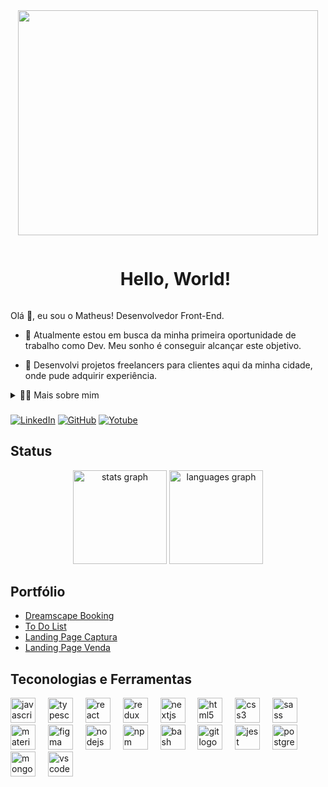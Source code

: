 <div align="center">
  <img src="https://github.com/MatheusAmon12/MatheusAmon12/assets/111083094/b4014043-8426-4135-a882-a437a158c6f2" height="360" width="480" />
</div>

<!--título-->
<div id="user-content-toc">
  <ul align="center">
    <summary><h1 style="display: inline-block">Hello, World!</h1></summary>
</div>

<!-- Presentation -->
<p>
  Olá 👋, eu sou o Matheus! Desenvolvedor Front-End.

  - 🔭 Atualmente estou em busca da minha primeira oportunidade de trabalho como Dev. Meu sonho é conseguir alcançar este objetivo.

  - 🌱 Desenvolvi projetos freelancers para clientes aqui da minha cidade, onde pude adquirir experiência.
</p>

<!-- Dropdown -->
<details>
  <summary>👨‍💻 Mais sobre mim</summary>

  - 💬 Eu tenho 23 anos, me formei com técnico em informática em 2019, meu primeiro contato com um mundo do desenvolvimento. Nesse momento eu descobri o que eu queria seguir, pois simplesmente amo a programação. Desde então busco me desenvolver cada dia mais como desenvolvedor, o curso mais importante para mim foi a Formação Full Stack JavaScript, pois tive contato com tecnologias incríveis que mostraram o quão grande era o universo da programação. Realizei outros cursos pela plataforma do Curso em Vídeo, imersões da Alura e Bootcamp MultiCloud. Atualmente o meu foco é o Front-End e para abrangir meus conhecimentos me profissionalizei como Designer especialista em Figma. Isso me permitiu desenvolver projetos onde fui responsável desde a interface (UI) até a implementação, deploy e hospedagme. Meu objetivo é conseguir minha primeira oportunidade e daqui 4 anos anos chegar ao nível sênior

  - 🕙 No meu tempo livre gosto de assistir filmes e séries voltadas para tecnologia e tocar guitarra. \o/
</details>

###

[![LinkedIn](https://img.shields.io/badge/LinkedIn-0077B5?style=for-the-badge&logo=linkedin&logoColor=white)](https://www.linkedin.com/in/matheus-amon-dos-santos-ferreira-a52526163/)
[![GitHub](https://img.shields.io/badge/GitHub-100000?style=for-the-badge&logo=github&logoColor=white)](https://www.github.com/MatheusAmon12)
[![Yotube](https://img.shields.io/badge/YouTube-FF0000?style=for-the-badge&logo=youtube&logoColor=white)](https://youtu.be/PR0C9IDnIEE)

## Status

<div align="center">
  <img src="https://github-readme-stats.vercel.app/api?username=MatheusAmon12&hide_title=false&hide_rank=false&show_icons=true&include_all_commits=true&count_private=true&disable_animations=false&theme=dracula&locale=en&hide_border=false&order=1" height="150" alt="stats graph"  />
  <img src="https://github-readme-stats.vercel.app/api/top-langs?username=MatheusAmon12&locale=en&hide_title=false&layout=compact&card_width=320&langs_count=5&theme=dracula&hide_border=false&order=2" height="150" alt="languages graph"  />
</div>

## Portfólio

- [Dreamscape Booking](https://github.com/MatheusAmon12/booking)
- [To Do List](https://github.com/MatheusAmon12/to-do-list)
- [Landing Page Captura](https://imersaohelanomariz.com)
- [Landing Page Venda](https://www.valorizandoaessencia.com)

## Teconologias e Ferramentas

<div align="left">
  <img src="https://cdn.jsdelivr.net/gh/devicons/devicon/icons/javascript/javascript-original.svg" height="40" alt="javascript logo"  />
  <img width="12" />
  <img src="https://cdn.jsdelivr.net/gh/devicons/devicon/icons/typescript/typescript-original.svg" height="40" alt="typescript logo"  />
  <img width="12" />
  <img src="https://cdn.jsdelivr.net/gh/devicons/devicon/icons/react/react-original.svg" height="40" alt="react logo"  />
  <img width="12" />
  <img src="https://cdn.jsdelivr.net/gh/devicons/devicon/icons/redux/redux-original.svg" height="40" alt="redux logo"  />
  <img width="12" />
  <img src="https://cdn.jsdelivr.net/gh/devicons/devicon/icons/nextjs/nextjs-original.svg" height="40" alt="nextjs logo"  />
  <img width="12" />
  <img src="https://cdn.jsdelivr.net/gh/devicons/devicon/icons/html5/html5-original.svg" height="40" alt="html5 logo"  />
  <img width="12" />
  <img src="https://cdn.jsdelivr.net/gh/devicons/devicon/icons/css3/css3-original.svg" height="40" alt="css3 logo"  />
  <img width="12" />
  <img src="https://cdn.jsdelivr.net/gh/devicons/devicon/icons/sass/sass-original.svg" height="40" alt="sass logo"  />
  <img width="12" />
  <img src="https://cdn.jsdelivr.net/gh/devicons/devicon/icons/materialui/materialui-original.svg" height="40" alt="materialui logo"  />
  <img width="12" />
  <img src="https://cdn.jsdelivr.net/gh/devicons/devicon/icons/figma/figma-original.svg" height="40" alt="figma logo"  />
  <img width="12" />
  <img src="https://cdn.jsdelivr.net/gh/devicons/devicon/icons/nodejs/nodejs-original.svg" height="40" alt="nodejs logo"  />
  <img width="12" />
  <img src="https://cdn.jsdelivr.net/gh/devicons/devicon/icons/npm/npm-original-wordmark.svg" height="40" alt="npm logo"  />
  <img width="12" />
  <img src="https://cdn.jsdelivr.net/gh/devicons/devicon/icons/bash/bash-original.svg" height="40" alt="bash logo"  />
  <img width="12" />
  <img src="https://cdn.jsdelivr.net/gh/devicons/devicon/icons/git/git-original.svg" height="40" alt="git logo"  />
  <img width="12" />
  <img src="https://cdn.jsdelivr.net/gh/devicons/devicon/icons/jest/jest-plain.svg" height="40" alt="jest logo"  />
  <img width="12" />
  <img src="https://cdn.jsdelivr.net/gh/devicons/devicon/icons/postgresql/postgresql-original.svg" height="40" alt="postgresql logo"  />
  <img width="12" />
  <img src="https://cdn.jsdelivr.net/gh/devicons/devicon/icons/mongodb/mongodb-original.svg" height="40" alt="mongodb logo"  />
  <img width="12" />
  <img src="https://cdn.jsdelivr.net/gh/devicons/devicon/icons/vscode/vscode-original.svg" height="40" alt="vscode logo"  />
</div>
